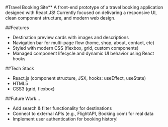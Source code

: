 #Travel Booking Site**
A front-end prototype of a travel booking application designed with React.JS! Currently focused on delivaring a responsive UI, clean component structure, and modern web design.

##Features
- Destination preview cards with images and descriptions
- Navigation bar for multi-page flow (home, shop, about, contact, etc)
- Styled with modern CSS (flexbox, grid, custom components)
- Managed component lifecycle and dynamic UI behavior using React hooks

##Tech Stack
- React.js (component structure, JSX, hooks: useEffect, useState)
- HTML5
- CSS3 (grid, flexbox)

##Future Work...
- Add search & filter functionality for destinations
- Connect to external APIs (e.g., FlightAPI, Booking.com) for real data
- Implement user authentication for booking history!
